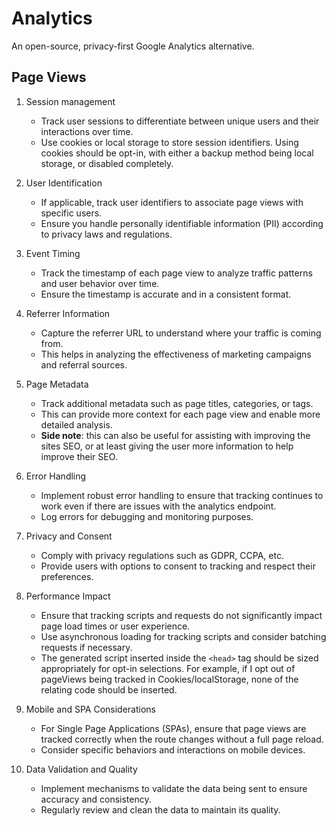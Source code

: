 # Analytics

An open-source, privacy-first Google Analytics alternative.

## Page Views

1. Session management

   - Track user sessions to differentiate between unique users and their interactions over time.
   - Use cookies or local storage to store session identifiers. Using cookies should be opt-in, with either a backup method being local storage, or disabled completely.

2. User Identification

   - If applicable, track user identifiers to associate page views with specific users.
   - Ensure you handle personally identifiable information (PII) according to privacy laws and regulations.

3. Event Timing

   - Track the timestamp of each page view to analyze traffic patterns and user behavior over time.
   - Ensure the timestamp is accurate and in a consistent format.

4. Referrer Information

   - Capture the referrer URL to understand where your traffic is coming from.
   - This helps in analyzing the effectiveness of marketing campaigns and referral sources.

5. Page Metadata

   - Track additional metadata such as page titles, categories, or tags.
   - This can provide more context for each page view and enable more detailed analysis.
   - **Side note**: this can also be useful for assisting with improving the sites SEO, or at least giving the user more information to help improve their SEO.

6. Error Handling

   - Implement robust error handling to ensure that tracking continues to work even if there are issues with the analytics endpoint.
   - Log errors for debugging and monitoring purposes.

7. Privacy and Consent

   - Comply with privacy regulations such as GDPR, CCPA, etc.
   - Provide users with options to consent to tracking and respect their preferences.

8. Performance Impact

   - Ensure that tracking scripts and requests do not significantly impact page load times or user experience.
   - Use asynchronous loading for tracking scripts and consider batching requests if necessary.
   - The generated script inserted inside the `<head>` tag should be sized appropriately for opt-in selections. For example, if I opt out of pageViews being tracked in Cookies/localStorage, none of the relating code should be inserted.

9. Mobile and SPA Considerations

   - For Single Page Applications (SPAs), ensure that page views are tracked correctly when the route changes without a full page reload.
   - Consider specific behaviors and interactions on mobile devices.

10. Data Validation and Quality

    - Implement mechanisms to validate the data being sent to ensure accuracy and consistency.
    - Regularly review and clean the data to maintain its quality.
